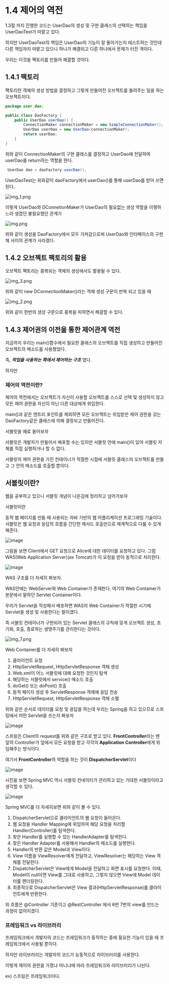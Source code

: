 # 1.4 제어의 역전

1.3절 까지 진행한 코드는 UserDao의 생성 및 구현 클래스의 선택하는 책임을
UserDaoTest가 떠맡고 있다.

하지만 UserDaoTest의 책임은 UserDao의 기능이 잘 돌아가는지
테스트하는 것인데 다른 책임까지 떠맡고 있으니 하나가 해결되고 다른 하나에서 문제가
터진 격이다.

우리는 이것을 팩토리를 만들어 해결할 것이다.

## 1.4.1 팩토리
팩토리란 객체의 생성 방법을 결정하고 그렇게 만들어진 오브젝트를 돌려주는 
일을 하는 오브젝트이다.

```java
package user.dao;

public class DaoFactory {
    public UserDao userDao() {
        ConnectionMaker connectionMaker = new SimpleConnectionMaker();
        UserDao userDao = new UserDao(connectionMaker);
        return userDao;
    }
}
```
위와 같이 ConnectionMaker의 구현 클래스를 결정하고
UserDao에 전달하여 userDao를 return하는 역할을 한다.
```java
 UserDao dao = daoFactory.userDao();
```
UserDaoTest는 위와같이 daoFactory에서 userDao()를 통해 userDao를 받아 
쓰면 된다.

![img_1.png](img_1.png)


이렇게 UserDao와 DConnetionMaker가 UserDao의 필요없는 생성
역할을 이행하느라 생겼던 불필요했던 관계가

![img.png](img.png)

위와 같이 생성을 DaoFactory에서 모두 가져감으로써 UserDao와 인터페이스의 구현체 사이의
관계가 사라졌다.

## 1.4.2 오브젝트 팩토리의 활용
오브젝트 팩토리는 중복되는 객체의 생성에서도 활용될 수 있다.

![img_3.png](img_3.png)

위와 같이 new DConnectionMaker()라는 객체 생성 구문이
반복 되고 있을 때

![img_2.png](img_2.png)

위와 같이 한번의 생성 구문으로 중복을 피하면서 해결할 수 있다.

## 1.4.3 제어권의 이전을 통한 제어관계 역전
지금까지 우리는 main()함수에서 필요한 클래스의 오브젝트를 직접 생성하고
만들어진 오브젝트의 메소드를 사용했었다.

즉, ***작업을 사용하는 쪽에서 제어하는 구조*** 였다.

하지만

### 제어의 역전이란?
제어의 역전에서는 오브젝트가 자신이 사용할 오브젝트를 스스로 선택
및 생성하지 않고 모든 제어 권한을 자신이 아닌 다른 대상에게 위임한다.

main()과 같은 엔트리 포인트를 제외하면 모든 오브젝트는
위임받은 제어 권한을 갖는 DaoFactory같은 클래스에 의해 결정되고
만들어진다.

서블릿을 예로 들어보자

서블릿은 개발자가 만들어서 배포할 수는 있지만 서블릿 안에 main()이 있어
서블릿 자체를 직접 실행하거나 할 수 없다. 

서블릿의 제어 권한을 가진
컨테이너가 적절한 시점에 서블릿 클래스의 오브젝트를 만들고 그 안의 메소드를
호출할 뿐이다.

## 서블릿이란?
웹을 공부하고 있으니 서블릿 개념이 나온김에 정리하고 넘어가보자

서블릿이란

동적 웹 페이지를 만들 때 사용되는 자바 기반의 웹 어플리케이션 프로그래밍
기술이다. 서블릿은 웹 요청과 응답의 흐름을 간단한 메서드 호출만으로
체계적으로 다룰 수 있게 해준다.

![image](https://user-images.githubusercontent.com/74056843/212896221-1009f24f-a354-44d1-8045-c533d8a28393.png)

그림을 보면 Client에서 GET 요청으로 Alice에 대한 데이터를 요청하고 있다.
그럼 WAS(Web Application Server)(ex Tomcat)가 이 요청을 받아 동적으로 처리한다.

![image](https://user-images.githubusercontent.com/74056843/212896191-59b217b6-4a10-45e4-acfe-931173daae27.png)

WAS 구조를 더 자세히 봐보자.

WAS안에는 WebServer와 Web Container가 존재한다.
여기의 Web Container가 본문에서 말하던 Servlet Container이다.

우리가 Servlet을 작성해서 배포하면 WAS의 Web Container가 적절한 시기에
Servlet을 생성 및 사용한다는 말이겠다.

즉 서블릿 컨테이너가 구현되어 있는 Servlet 클래스의 규칙에 맞게 오브젝트 생성, 초기화,
호출, 종료하는 생명주기를 관리한다는 것이다.

![img_7.png](img_7.png)

Web Container를 더 자세히 봐보자

1. 클라이언트 요청
2. HttpServletRequest, HttpServletResponse 객체 생성
3. Web.xml이 어느 서블릿에 대해 요청한 것인지 탐색
4. 해당하는 서블릿에서 service() 메소드 호출
5. doGet() 또는 doPost() 호출
6. 동적 페이지 생성 후 ServletResponse 객체에 응답 전송
7. HttpServletRequest, HttpServletResponse 객체 소멸

위와 같은 순서로 데이터를 요청 및 응답을 하는데 
우리는 Spring을 하고 있으므로 스프링에서 어떤 Servlet을 쓰는지 봐보자

![image](https://user-images.githubusercontent.com/74056843/212896620-bf4783ce-98a3-4af5-88b9-0f9a84130e1a.png)

스프링은 Client의 request를 위와 같은 구조로 받고 있다.
**FrontController**라는 맨 앞의 Controller가 앞에서 모든 요청을 받고
각각의 **Application Controller**에게 위임해주는 방식이다.

여기서 **FrontController**의 역할을 하는 것이 **DispatcherServlet**이다

![image](https://user-images.githubusercontent.com/74056843/212895945-f64dc2fa-b798-4506-8662-e830196d21df.png)

사진을 보면 Spring MVC 역시 서블릿 컨네이터가 관리하고 있는 거대한 서블릿이라고 생각할 수 있다.

![image](https://user-images.githubusercontent.com/74056843/212896028-268e7ba7-1b1c-4458-954c-b0b1997e306e.png)

Spring MVC를 더 자세히보면 위와 같이 볼 수 있다.

1. DispatcherServlet으로 클라이언트의 웹 요청이 들어온다.
2. 웹 요청을 Handler Mapping에 위임하여 해당 요청을 처리할 Handler(Controller)를 탐색한다.
3. 찾은 Handler를 실행할 수 있는 HandlerAdapter를 탐색한다.
4. 찾은 Handler Adapter를 사용해서 Handler의 메소드를 실행한다.
5. Handler의 반환 값은 Model과 View이다.
6. View 이름을 ViewResolver에게 전달하고, ViewResolver는 해당하는 View 객체를 전달한다.
7. DispatcherServlet은 View에게 Model을 전달하고 화면 표시를 요청한다. 이때, Model이 null이면 View를 그대로 사용하고, 그렇지 않으면 View에 Model 데이터를 렌더링한다.
8. 최종적으로 DispatcherServlet은 View 결과(HttpServletResponse)를 클라이언트에게 반환한다.

위 흐름은 @Controller 기준이고 @RestController 에서 6번 7번의 view를 만드는 과정이 없어지겠다.
### 프레임워크 vs 라이브러리
프레임워크에서 개발자의 코드는 프레임워크가 동작하는 중에 필요한 기능이 있을 때
프레임워크에서 사용될 뿐이다. 

하지만 라이브러리는 개발자의 코드가 능동적으로 라이브러리를 사용한다.

이렇게 제어의 권한을 가졌냐 아니냐에 따라 프레임워크와 라이브러리가 나뉜다.

ex) 스프링은 프레임워크이다.

